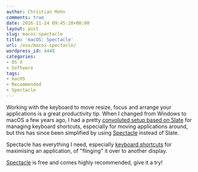 ```yaml
---
author: Christian Mohn
comments: true
date: 2016-11-24 09:45:10+00:00
layout: post
slug: macos-spectacle
title: 'macOS: Spectacle'
url: /osx/macos-spectacle/
wordpress_id: 4448
categories:
- OS X
- Software
tags:
- macOS
- Recommended
- Spectacle
---
```


Working with the keyboard to move resize, focus and arrange your applications is a great productivity tip. When I changed from Windows to macOS a few years ago, I had a pretty [convoluted setup based on Slate](http://vninja.net/osx/slate-setup/) for managing keyboard shortcuts, especially for moving applications around, but this has since been simplified by using [Spectacle](https://www.spectacleapp.com) instead of Slate.

<!--more-->


Spectacle has everything I need, especially [keyboard shortcuts](https://github.com/eczarny/spectacle#keyboard-shortcuts) for maximising an application, of "flinging" it over to another display.

[Spectacle](https://www.spectacleapp.com) is free and comes highly recommended, give it a try!


